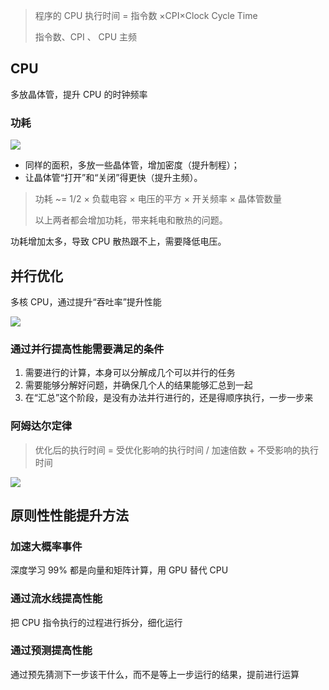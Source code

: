 > 程序的 CPU 执行时间 = 指令数 ×CPI×Clock Cycle Time
>
> 指令数、CPI 、 CPU 主频

## CPU

多放晶体管，提升 CPU 的时钟频率

### 功耗

![](https://blog-1252173264.cos.ap-shanghai.myqcloud.com/1645696797371-f5750ac8-8aa4-430c-97ba-302201c30a0a.png)

- 同样的面积，多放一些晶体管，增加密度（提升制程）；
- 让晶体管“打开”和“关闭”得更快（提升主频）。

> 功耗 ~= 1/2 × 负载电容 × 电压的平方 × 开关频率 × 晶体管数量
>
> 以上两者都会增加功耗，带来耗电和散热的问题。

功耗增加太多，导致 CPU 散热跟不上，需要降低电压。

## 并行优化

多核 CPU，通过提升“吞吐率”提升性能

![](https://blog-1252173264.cos.ap-shanghai.myqcloud.com/1645697247167-8d9d7c72-2063-4bd3-ac16-b095d2ebb701.png)

### 通过并行提高性能需要满足的条件

1. 需要进行的计算，本身可以分解成几个可以并行的任务
2. 需要能够分解好问题，并确保几个人的结果能够汇总到一起
3. 在“汇总”这个阶段，是没有办法并行进行的，还是得顺序执行，一步一步来

### 阿姆达尔定律

> 优化后的执行时间 = 受优化影响的执行时间 / 加速倍数 + 不受影响的执行时间

![](https://blog-1252173264.cos.ap-shanghai.myqcloud.com/1645697428415-2bf4ba66-77f3-4253-9892-ab8b3f094cb5.png)

## 原则性性能提升方法

### 加速大概率事件

深度学习 99% 都是向量和矩阵计算，用 GPU 替代 CPU

### 通过流水线提高性能

把 CPU 指令执行的过程进行拆分，细化运行

### 通过预测提高性能

通过预先猜测下一步该干什么，而不是等上一步运行的结果，提前进行运算
